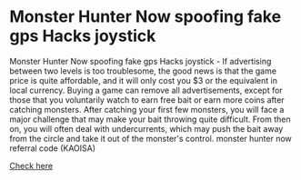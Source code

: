 # Monster Hunter Now spoofing fake gps Hacks joystick

Monster Hunter Now spoofing fake gps Hacks joystick - If advertising between two levels is too troublesome, the good news is that the game price is quite affordable, and it will only cost you $3 or the equivalent in local currency. Buying a game can remove all advertisements, except for those that you voluntarily watch to earn free bait or earn more coins after catching monsters. After catching your first few monsters, you will face a major challenge that may make your bait throwing quite difficult. From then on, you will often deal with undercurrents, which may push the bait away from the circle and take it out of the monster's control. monster hunter now referral code (KAOISA)

[Check here](https://www.start.gg/user/daa500c4)
